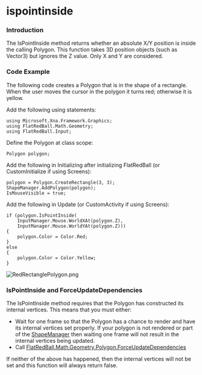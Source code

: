 # ispointinside

### Introduction

The IsPointInside method returns whether an absolute X/Y position is inside the calling Polygon. This function takes 3D position objects (such as Vector3) but ignores the Z value. Only X and Y are considered.

### Code Example

The following code creates a Polygon that is in the shape of a rectangle. When the user moves the cursor in the polygon it turns red; otherwise it is yellow.

Add the following using statements:

```
using Microsoft.Xna.Framework.Graphics;
using FlatRedBall.Math.Geometry;
using FlatRedBall.Input;
```

Define the Polygon at class scope:

```
Polygon polygon;
```

Add the following in Initializing after initializing FlatRedBall (or CustomInitialize if using Screens):

```
polygon = Polygon.CreateRectangle(3, 3);
ShapeManager.AddPolygon(polygon);
IsMouseVisible = true;
```

Add the following in Update (or CustomActivity if using Screens):

```
if (polygon.IsPointInside(
    InputManager.Mouse.WorldXAt(polygon.Z),
    InputManager.Mouse.WorldYAt(polygon.Z)))
{
    polygon.Color = Color.Red;
}
else
{
    polygon.Color = Color.Yellow;
}
```

![RedRectanglePolygon.png](../../../../../../media/migrated\_media-RedRectanglePolygon.png)

### IsPointInside and ForceUpdateDependencies

The IsPointInside method requires that the Polygon has constructed its internal vertices. This means that you must either:

* Wait for one frame so that the Polygon has a chance to render and have its internal vertices set properly. If your polygon is not rendered or part of the [ShapeManager](../../../../../../frb/docs/index.php) then waiting one frame will not result in the internal vertices being updated.
* Call [FlatRedBall.Math.Geometry.Polygon.ForceUpdateDependencies](../../../../../../frb/docs/index.php)

If neither of the above has happened, then the internal vertices will not be set and this function will always return false.
